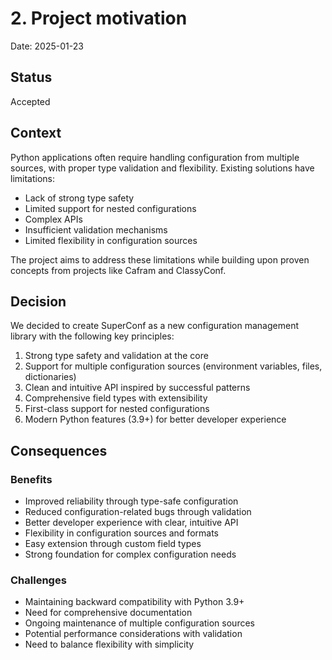 # 2. Project motivation

Date: 2025-01-23

## Status

Accepted

## Context

Python applications often require handling configuration from multiple sources, with proper type validation and flexibility. Existing solutions have limitations:

- Lack of strong type safety
- Limited support for nested configurations
- Complex APIs
- Insufficient validation mechanisms
- Limited flexibility in configuration sources

The project aims to address these limitations while building upon proven concepts from projects like Cafram and ClassyConf.

## Decision

We decided to create SuperConf as a new configuration management library with the following key principles:

1. Strong type safety and validation at the core
2. Support for multiple configuration sources (environment variables, files, dictionaries)
3. Clean and intuitive API inspired by successful patterns
4. Comprehensive field types with extensibility
5. First-class support for nested configurations
6. Modern Python features (3.9+) for better developer experience

## Consequences

### Benefits

- Improved reliability through type-safe configuration
- Reduced configuration-related bugs through validation
- Better developer experience with clear, intuitive API
- Flexibility in configuration sources and formats
- Easy extension through custom field types
- Strong foundation for complex configuration needs

### Challenges

- Maintaining backward compatibility with Python 3.9+
- Need for comprehensive documentation
- Ongoing maintenance of multiple configuration sources
- Potential performance considerations with validation
- Need to balance flexibility with simplicity
